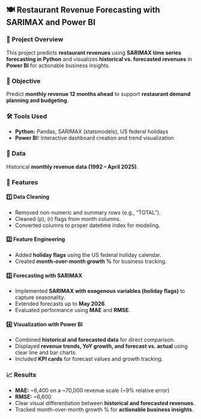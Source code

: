 <h2>🍽️ Restaurant Revenue Forecasting with SARIMAX and Power BI</h2>

<h3>📌 Project Overview</h3>
<p>
This project predicts <strong>restaurant revenues</strong> using <strong>SARIMAX time series forecasting in Python</strong> and visualizes <strong>historical vs. forecasted revenues</strong> in <strong>Power BI</strong> for actionable business insights.
</p>

<h3>🎯 Objective</h3>
<p>
Predict <strong>monthly revenue 12 months ahead</strong> to support <strong>restaurant demand planning and budgeting</strong>.
</p>

<h3>🛠️ Tools Used</h3>
<ul>
<li><strong>Python:</strong> Pandas, SARIMAX (statsmodels), US federal holidays</li>
<li><strong>Power BI:</strong> Interactive dashboard creation and trend visualization</li>
</ul>

<h3>📂 Data</h3>
<p>
Historical <strong>monthly revenue data (1992 – April 2025)</strong>.
</p>

<h3>🚀 Features</h3>

<h4>1️⃣ Data Cleaning</h4>
<ul>
<li>Removed non-numeric and summary rows (e.g., “TOTAL”).</li>
<li>Cleaned (p), (r) flags from month columns.</li>
<li>Converted columns to proper datetime index for modeling.</li>
</ul>

<h4>2️⃣ Feature Engineering</h4>
<ul>
<li>Added <strong>holiday flags</strong> using the US federal holiday calendar.</li>
<li>Created <strong>month-over-month growth %</strong> for business tracking.</li>
</ul>

<h4>3️⃣ Forecasting with SARIMAX</h4>
<ul>
<li>Implemented <strong>SARIMAX with exogenous variables (holiday flags)</strong> to capture seasonality.</li>
<li>Extended forecasts up to <strong>May 2026</strong>.</li>
<li>Evaluated performance using <strong>MAE</strong> and <strong>RMSE</strong>.</li>
</ul>

<h4>4️⃣ Visualization with Power BI</h4>
<ul>
<li>Combined <strong>historical and forecasted data</strong> for direct comparison.</li>
<li>Displayed <strong>revenue trends, YoY growth, and forecast vs. actual</strong> using clear line and bar charts.</li>
<li>Included <strong>KPI cards</strong> for forecast values and growth tracking.</li>
</ul>

<h3>📈 Results</h3>
<ul>
<li><strong>MAE:</strong> ~6,400 on a ~70,000 revenue scale (~9% relative error)</li>
<li><strong>RMSE:</strong> ~6,600</li>
<li>Clear visual differentiation between <strong>historical and forecasted revenues</strong>.</li>
<li>Tracked month-over-month growth % for <strong>actionable business insights</strong>.</li>
</ul>

